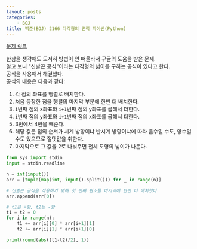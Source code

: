 ```yaml
---
layout: posts
categories:
    - BOJ
title: 백준(BOJ) 2166 다각형의 면적 파이썬(Python)
---
```


[문제 링크](https://www.acmicpc.net/problem/2166)

한참을 생각해도 도저히 방법이 안 떠올라서 구글의 도움을 받은 문제.  
알고 보니 "신발끈 공식"이라는 다각형의 넓이를 구하는 공식이 있다고 한다.  
공식을 사용해서 해결했다.  
공식의 내용은 다음과 같다:  
1. 각 점의 좌표를 행렬로 배치한다.  
2. 처음 등장한 점을 행렬의 마지막 부분에 한번 더 배치한다.  
3. `i`번째 점의 x좌표와 `i+1`번째 점의 y좌표를 곱해서 더한다.  
4. `i`번째 점의 y좌표와 `i+1`번째 점의 x좌표를 곱해서 더한다.  
5. 3번에서 4번을 빼준다.  
6. 해당 값은 점의 순서가 시계 방향이냐 반시계 방향이냐에 따라 음수일 수도, 양수일 수도 있으므로 절댓값을 취한다.  
7. 마지막으로 그 값을 2로 나눠주면 전체 도형의 넓이가 나온다.

```python
from sys import stdin
input = stdin.readline

n = int(input())
arr = [tuple(map(int, input().split())) for _ in range(n)]

# 신발끈 공식을 적용하기 위해 첫 번째 원소를 마지막에 한번 더 배치했다
arr.append(arr[0])

# t1은 +항, t2는 -항
t1 = t2 = 0
for i in range(n):
    t1 += arr[i][0] * arr[i+1][1]
    t2 += arr[i][1] * arr[i+1][0]

print(round(abs((t1-t2)/2), 1))
```
